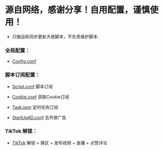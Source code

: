 # 源自网络，感谢分享！自用配置，谨慎使用！

* 只搬运和同步更新大佬脚本，不负责维护脚本.

### 全局配置：

* [Config.conf](https://raw.githubusercontent.com/jnlaoshu/MySelf/master/QuantumultX/Config.conf)

### 脚本订阅配置：
* [Script.conf](https://raw.githubusercontent.com/jnlaoshu/MySelf/master/QuantumultX/Script.conf) 脚本订阅

* [Cookie.conf](https://raw.githubusercontent.com/jnlaoshu/MySelf/master/QuantumultX/Cookie.conf) 获取Cookie订阅

* [Task.json](https://raw.githubusercontent.com/jnlaoshu/MySelf/main/QuantumultX/Task.json) 定时任务订阅

* [StartUpAD.conf](https://raw.githubusercontent.com/jnlaoshu/MySelf/master/QuantumultX/StartUpAD.conf) 去开屏广告

### TikTok 解锁：

* [TikTok](https://github.com/jnlaoshu/MySelf/blob/main/QuantumultX/TikTokUnlock_README.md) 解锁 + 换区 + 发布视频 + 直播 + 点赞评论
